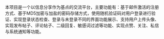 本项目是一个以信息分享作为基点的交流平台，主要功能有：基于邮件激活的注册方式、基于MD5加密与加盐的密码存储方式，使用随机验证码对用户登录进行验证、实现登录状态检查、登录与未登录不同的界面功能展示、支持用户上传头像、实现发布帖子、评论帖子、二级回复、敏感词过滤等功能、实现点赞、关注、私信与系统通知等功能。
